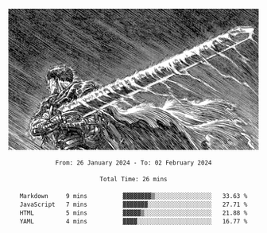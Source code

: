 <!-- Profile image -->
<p align="center">
 <img src="assets/bpD2ohb.png" width="1080px">
</p>
<!-- Profile image end -->

<div align="center">
<!--START_SECTION:waka-->

```txt
From: 26 January 2024 - To: 02 February 2024

Total Time: 26 mins

Markdown     9 mins          ▓▓▓▓▓▓▓▓▒░░░░░░░░░░░░░░░░   33.63 %
JavaScript   7 mins          ▓▓▓▓▓▓▓░░░░░░░░░░░░░░░░░░   27.71 %
HTML         5 mins          ▓▓▓▓▓▒░░░░░░░░░░░░░░░░░░░   21.88 %
YAML         4 mins          ▓▓▓▓░░░░░░░░░░░░░░░░░░░░░   16.77 %
```

<!--END_SECTION:waka-->
</div>
